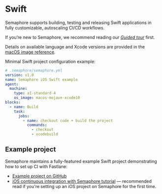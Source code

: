 # Swift

Semaphore supports building, testing and releasing Swift applications in fully
customizable, autoscaling CI/CD workflows.

If you’re new to Semaphore, we recommend reading our
_[Guided tour](https://docs.semaphoreci.com/article/77-getting-started)_ first.

Details on available language and Xcode versions are provided in the [macOS
image reference][macos-mojave].

Minimal Swift project configuration example:

```yaml
# .semaphore/semaphore.yml
version: v1.0
name: Semaphore iOS Swift example
agent:
  machine:
    type: a1-standard-4
    os_image: macos-mojave-xcode10
blocks:
  - name: Build
    task:
      jobs:
        - name: checkout code + build the project
          commands:
            - checkout
            - xcodebuild
```

## Example project

Semaphore maintains a fully-featured example Swift project demonstrating
how to set up CI with Fastlane:

- [Example project on GitHub][demo-project]
- [iOS continuous integration with Semaphore tutorial][ios-tutorial] —
  recommended read if you're setting up an iOS project on Semaphore for the
  first time.

[macos-mojave]: https://docs.semaphoreci.com/article/161-macos-mojave-xcode-10-image
[demo-project]: https://github.com/semaphoreci-demos/semaphore-demo-ios-swift-xcode
[ios-tutorial]: https://docs.semaphoreci.com/article/124-ios-continuous-integration-xcode
